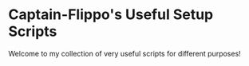 # Captain-Flippo's Useful Setup Scripts

Welcome to my collection of very useful scripts for different purposes!
